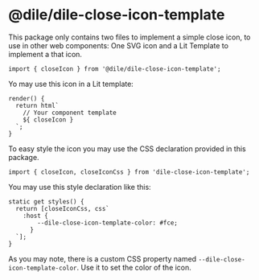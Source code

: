# @dile/dile-close-icon-template

This package only contains two files to implement a simple close icon, to use in other web components: One SVG icon and a Lit Template to implement a that icon.

```
import { closeIcon } from '@dile/dile-close-icon-template';
```

Yo may use this icon in a Lit template:

```
render() {
  return html`
    // Your component template
    ${ closeIcon }
  `;
}
```

To easy style the icon you may use the CSS declaration provided in this package.

```
import { closeIcon, closeIconCss } from 'dile-close-icon-template';
```

You may use this style declaration like this:

```
static get styles() {
  return [closeIconCss, css`
    :host {
        --dile-close-icon-template-color: #fce;
      }
  `];
}
```

As you may note, there is a custom CSS property named ```--dile-close-icon-template-color```. Use it to set the color of the icon.